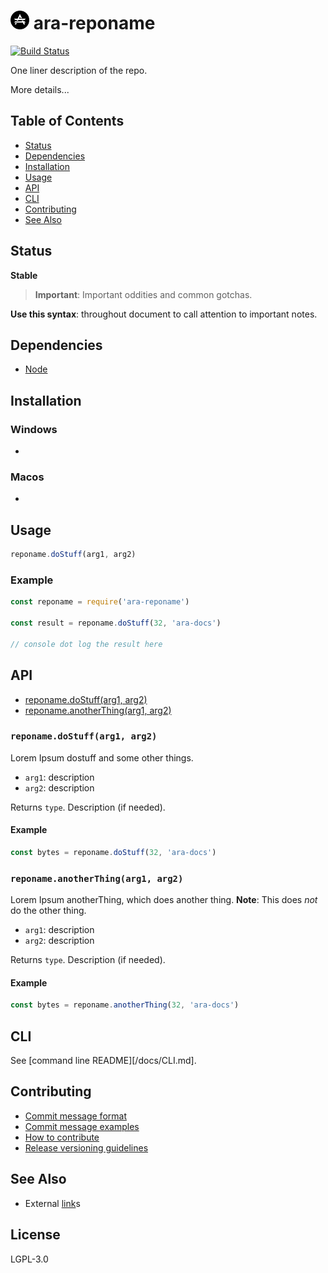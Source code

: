 <img src="https://github.com/arablocks/ara-module-template/blob/master/ara.png" width="30" height="30" /> ara-reponame
========

[![Build Status](https://travis-ci.com/AraBlocks/ara-module-template.svg?token=6WjTyCg41y8MBmCzro5x&branch=master)](https://travis-ci.com/AraBlocks/ara-module-template)

One liner description of the repo.

More details...

## Table of Contents
* [Status](#status)
* [Dependencies](#dependencies)
* [Installation](#installation)
* [Usage](#usage)
* [API](#api)
* [CLI](#cli)
* [Contributing](#contributing)
* [See Also](#see-also)

## Status
**Stable**

> **Important**: Important oddities and common gotchas.

**Use this syntax**: throughout document to call attention to important notes.

## Dependencies
- [Node](https://nodejs.org/en/download/)

## Installation
### Windows
-

### Macos
-

## Usage
```js
reponame.doStuff(arg1, arg2)
```

### Example
```js
const reponame = require('ara-reponame')

const result = reponame.doStuff(32, 'ara-docs')

// console dot log the result here
```

## API
* [reponame.doStuff(arg1, arg2)](#doStuff)
* [reponame.anotherThing(arg1, arg2)](#anotherThing)

<a name="doStuff"></a>
### `reponame.doStuff(arg1, arg2)`
Lorem Ipsum dostuff and some other things.

- `arg1`: description
- `arg2`: description

Returns `type`. Description (if needed).

#### Example
```js
const bytes = reponame.doStuff(32, 'ara-docs')
```

<a name="anotherThing"></a>
### `reponame.anotherThing(arg1, arg2)`
Lorem Ipsum anotherThing, which does another thing.
**Note**: This does _not_ do the other thing.

- `arg1`: description
- `arg2`: description

Returns `type`. Description (if needed).

#### Example
```js
const bytes = reponame.anotherThing(32, 'ara-docs')
```

## CLI
See [command line README][/docs/CLI.md].

## Contributing
- [Commit message format](/.github/COMMIT_FORMAT.md)
- [Commit message examples](/.github/COMMIT_FORMAT_EXAMPLES.md)
- [How to contribute](/.github/CONTRIBUTING.md)
- [Release versioning guidelines](https://semver.org/)

## See Also
- External [link](https://goo.gl/67cqTC)s

## License
LGPL-3.0
